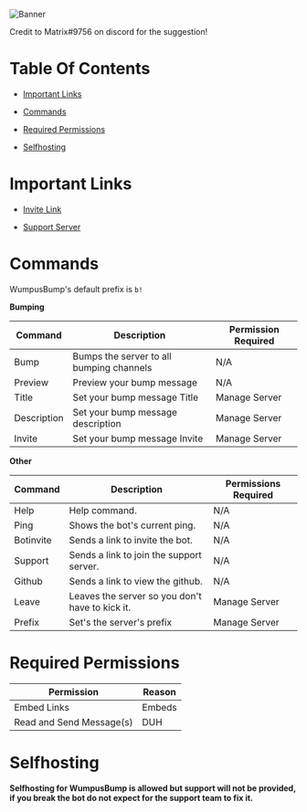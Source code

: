 ![Banner](https://cdn.discordapp.com/attachments/600914805619949588/606282898491834369/WumpusComputer606282794632609893_WumpusBump.png)

Credit to Matrix#9756 on discord for the suggestion!
# Table Of Contents
- [Important Links](https://github.com/xPolar/WumpusBump#important-links)

- [Commands](https://github.com/xPolar/WumpusBump#commands)

- [Required Permissions](https://github.com/xPolar/WumpusBump#required-permissions)

- [Selfhosting](https://github.com/xPolar/WumpusBump#selfhosting)

# Important Links
- [Invite Link](https://discordapp.com/api/oauth2/authorize?client_id=606029148162490369&permissions=8&scope=bot)

- [Support Server](https://discord.gg/tjA5ssJ)

# Commands
WumpusBump's default prefix is `b!`

**Bumping**

| Command | Description | Permission Required |
| ------- | ----------- | ------------------- |
| Bump | Bumps the server to all bumping channels | N/A |
| Preview | Preview your bump message | N/A |
| Title | Set your bump message Title | Manage Server |
| Description | Set your bump message description | Manage Server |
| Invite | Set your bump message Invite | Manage Server |

**Other**

| Command | Description | Permissions Required |
| ------- | ----------- | -------------------- |
| Help | Help command. | N/A |
| Ping | Shows the bot's current ping. | N/A |
| Botinvite | Sends a link to invite the bot. | N/A |
| Support | Sends a link to join the support server. | N/A |
| Github | Sends a link to view the github. | N/A |
| Leave | Leaves the server so you don't have to kick it. | Manage Server |
| Prefix | Set's the server's prefix | Manage Server |

# Required Permissions
| Permission | Reason |
| ---------- | ------ |
| Embed Links | Embeds |
| Read and Send Message(s) | DUH |

# Selfhosting
**Selfhosting for WumpusBump is allowed but support will not be provided, if you break the bot do not expect for the support team to fix it.**
